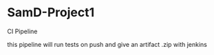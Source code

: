 # SamD-Project1
CI Pipeline

this pipeline will run tests on push and give an artifact .zip with jenkins

